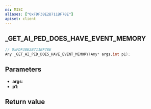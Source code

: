 ```yaml
---
ns: MISC
aliases: ["0xFDF38E2B711BF78E"]
apiset: client
---
```

## _GET_AI_PED_DOES_HAVE_EVENT_MEMORY

```c
// 0xFDF38E2B711BF78E
Any _GET_AI_PED_DOES_HAVE_EVENT_MEMORY(Any* args,int p1);
```


## Parameters
* **args**:
* **p1**:

## Return value